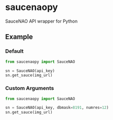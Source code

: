 # saucenaopy
SauceNAO API wrapper for Python

## Example
### Default
```python
from saucenaopy import SauceNAO

sn = SauceNAO(api_key)
sn.get_sauce(img_url)
```
### Custom Arguments
```python
from saucenaopy import SauceNAO

sn = SauceNAO(api_key, dbmask=8191, numres=12)
sn.get_sauce(img_url)
```

